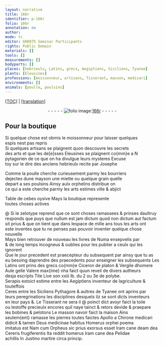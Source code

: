 ```yaml
---
layout: narrative
title: 166r
identifier: p-166r
folio: 166r
annotation: no
author:
mode: tc
editor: GR8975 Seminar Participants
rights: Public Domain
materials: []
tools: []
measurements: []
bodyparts: []
places: [hebrieulx, Latins, grecs, Aegiptiens, Siciliens, Tyanee]
plants: [Eleusines]
professions: [moissonneur, artisans, Tisserant, masson, medicari]
environments: []
animals: [poulle, poulsins]
---
```


<p><a href="{{ site.baseurl }}/diplomatic/">[TOC]</a> | <a href="{{ site.baseurl }}/texts/p-166r_tl/" target="_blank">[translation]</a></p><div class="folio" align="center">- - - - - <a href="http://gallica.bnf.fr/ark:/12148/btv1b10500001g/f337.item.r=" target="_blank"><img src="https://cu-mkp.github.io/2017-workshop-edition/assets/photo-icon.png" alt="folio image: " style="display:inline-block; margin-bottom:-3px;"/>166r</a> - - - - - </div>  
  

## Pour la boutique

 
Si quelque chose est obmis le <span class="pro">moissonneur</span> pour laisser quelques<br/> espis nest pas repris<br/> Si quelques <span class="pro">artisans</span> se plaignent quon descouvre les secrets<br/> des arts et que les de[e]sses <span class="pa">Eleusines</span> se plaignent co{mm}e a <span class="pn">N</span><br/> pytagorien de ce que on ha divulgue leurs mysteres Excuse<br/> toy sur le dire des anciens <span class="pl">hebrieulx</span> recite par <span class="pn">Josephe</span>
 
 Comme la <span class="al">poulle</span> cherche curieusement parmy les bourriers<br/> dejectes dune mayson une miette ou quelque grain quelle<br/> depart a ses <span class="al">poulsins</span> Ainsy aulx orphelins distribue on<br/> ce qui a este cherche parmy les arts estimes ville & abjict
 
 Table de <span class="pn">cebes</span> oysive Mays la boutique represente<br/> toutes choses actives
 
@ Si le zelotype reprend que ce sont choses ramassees & prinses daultruy<br/> responds que puys que nullum est jam dictum quod non dictum aut factum<br/> sit prius & que on tient que dans lespace de mille ans tous les arts ont<br/> este inventes que tu ne penses pas pouvoir inventer quelque chose nouvelle<br/> Mays bien retrouver de nouveau les livres de <span class="pn">Numa</span> ensepvelis <span class="del">par</span><br/> & de long temps incogneus & oublies pour les publier a ceulx qui les ignorent<br/> Que le jour precedent est praecepteur du subsequent par ainsy que tu as<br/> eu besoing daprendre des praecedents pour enseigner les subsequents Les<br/> <span class="pl">Latins</span> ont prins des <span class="pl">grecs</span> co{mm}e <span class="pn">Ciceron</span> de <span class="pn">platon</span> & <span class="pn">Vergile</span> d<span class="pn">homere</span><br/> <span class="pn">Aule gelle</span> <span class="pn">Valere max{ime}</span> nha faict quun reveil de divers autheurs<br/> desja escripts <span class="pn">Tite Live</span> son xxiii lb. du 2 ou 3e de <span class="pn">polybe</span>.<br/> <span class="pn">Serapis</span> estoict estime entre les <span class="pl">Aegiptiens</span> inventeur de lagriculture & touteffois<br/> <span class="pn">Ceres</span> entre les <span class="pl">Siciliens</span> <span class="pn">Pythagore</span> & aultres de <span class="pl">Tyanee</span> ont aprins par<br/> leurs peregrinations les disciplines desquels ilz se sont dicts inventeurs<br/> en leur pays &. Le <span class="pro">Tisserant</span> ne sera <span class="add">il</span> @ poinct dict avoyr faict la toile<br/> ou lestoffe precieulx encores quil naye tainct & retors devide & praepare<br/> les bobines & pelotons Le <span class="pro">masson</span> navoir faict la maison Ains<br/> seulem{ent} ramasse les pierres toutes faictes <span class="pn">Apollo</span> a <span class="pn">Chirone</span> <span class="pro">medicari</span><br/> didicit & tamen Deus medicinae habitus <span class="pn">Homerus</span> orphei poema<br/> imitatus est Nam cum <span class="pn">Orpheus</span> sic prius exorsus esset Iram cane <span class="del">deam</span> dea<br/> <span class="pn">Cereris</span> frugiferentis Ita reddit <span class="pn">homerus</span> Iram cane dea <span class="pn">Pelidae</span><br/> <span class="pn">achillis</span> In <span class="pn">Justino martire</span> circa princip.
 
